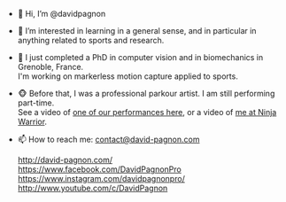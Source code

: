 - 👋 Hi, I’m @davidpagnon

- 👀 I’m interested in learning in a general sense, and in particular in anything related to sports and research.

- 🌱 I just completed a PhD in computer vision and in biomechanics in Grenoble, France. \
  I'm working on markerless motion capture applied to sports.

- :monkey_face: Before that, I was a professional parkour artist. I am still performing part-time.\
  See a video of [one of our performances here](https://www.youtube.com/watch?v=xUVjlUrHqXk), or a video of [me at Ninja Warrior](https://www.youtube.com/watch?v=lm3TyZ8L9S0).
 
- 📫 How to reach me: contact@david-pagnon.com


  http://david-pagnon.com/ \
  https://www.facebook.com/DavidPagnonPro \
  https://www.instagram.com/davidpagnonpro/ \
  http://www.youtube.com/c/DavidPagnon 

<!---
davidpagnon/davidpagnon is a ✨ special ✨ repository because its `README.md` (this file) appears on your GitHub profile.
You can click the Preview link to take a look at your changes.
--->

